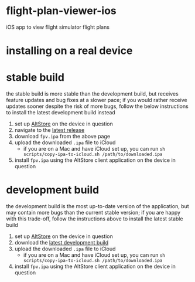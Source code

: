 # flight-plan-viewer-ios
iOS app to view flight simulator flight plans

# installing on a real device

# stable build
the stable build is more stable than the development build, but receives feature updates and bug fixes at a slower pace;
if you would rather receive updates sooner despite the risk of more bugs, follow the below instructions to install the
latest development build instead

1. set up [AltStore](https://altstore.io/) on the device in question
1. navigate to the [latest release](https://github.com/AlexChesters/flight-plan-viewer-ios/releases/latest)
1. download `fpv.ipa` from the above page
1. upload the downloaded `.ipa` file to iCloud
    * if you are on a Mac and have iCloud set up, you can run `sh scripts/copy-ipa-to-icloud.sh /path/to/downloaded.ipa`
1. install `fpv.ipa` using the AltStore client application on the device in question

# development build
the development build is the most up-to-date version of the application, but may contain more bugs than the current
stable version; if you are happy with this trade-off, follow the instructions above to install the latest stable build

1. set up [AltStore](https://altstore.io/) on the device in question
1. download the [latest development build](https://github.com/AlexChesters/flight-plan-viewer-ios/releases/download/latest/fpv.ipa)
1. upload the downloaded `.ipa` file to iCloud
    * if you are on a Mac and have iCloud set up, you can run `sh scripts/copy-ipa-to-icloud.sh /path/to/downloaded.ipa`
1. install `fpv.ipa` using the AltStore client application on the device in question
